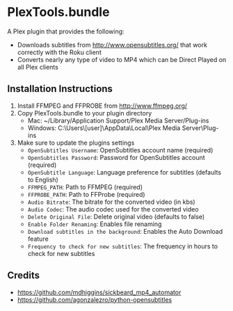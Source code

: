 PlexTools.bundle
================

A Plex plugin that provides the following:
* Downloads subtitles from http://www.opensubtitles.org/ that work correctly with the Roku client
* Converts nearly any type of video to MP4 which can be Direct Played on all Plex clients

Installation Instructions
-------------------------
1.  Install FFMPEG and FFPROBE from http://www.ffmpeg.org/
2.  Copy PlexTools.bundle to your plugin directory
    * Mac: ~/Library/Application Support/Plex Media Server/Plug-ins
    * Windows: C:\Users\\[user]\AppData\Local\Plex Media Server\Plug-ins
3.  Make sure to update the plugins settings
    * `OpenSubtitles Username`: OpenSubtitles account name (required)
    * `OpenSubtitles Password`: Password for OpenSubtitles account (required)
    * `OpenSubtitle Language`: Language preference for subtitles (defaults to English)
    * `FFMPEG_PATH`: Path to FFMPEG (required)
    * `FFPROBE_PATH`: Path to FFProbe (required)
    * `Audio Bitrate`: The bitrate for the converted video (in kbs)
    * `Audio Codec`: The audio codec used for the converted video
    * `Delete Original File`: Delete original video (defaults to false)    
    * `Enable Folder Renaming`: Enables file renaming
    * `Download subtitles in the background`: Enables the Auto Download feature
    * `Frequency to check for new subtitles`: The frequency in hours to check for new subtitles

Credits
-------------------------
* https://github.com/mdhiggins/sickbeard_mp4_automator
* https://github.com/agonzalezro/python-opensubtitles
